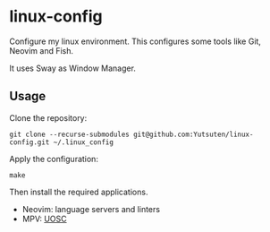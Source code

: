 # linux-config

Configure my linux environment.
This configures some tools like Git, Neovim and Fish.

It uses Sway as Window Manager.

## Usage

Clone the repository:

```shell
git clone --recurse-submodules git@github.com:Yutsuten/linux-config.git ~/.linux_config
```

Apply the configuration:

```shell
make
```

Then install the required applications.

- Neovim: language servers and linters
- MPV: [UOSC](https://github.com/tomasklaen/uosc)
